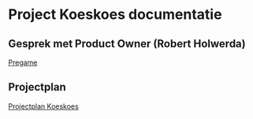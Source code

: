 # Project Koeskoes documentatie


## Gesprek met Product Owner (Robert Holwerda)

[Pregame](1.Pregame/README.md)

## Projectplan

[Projectplan Koeskoes](Projectplan/README.md)
